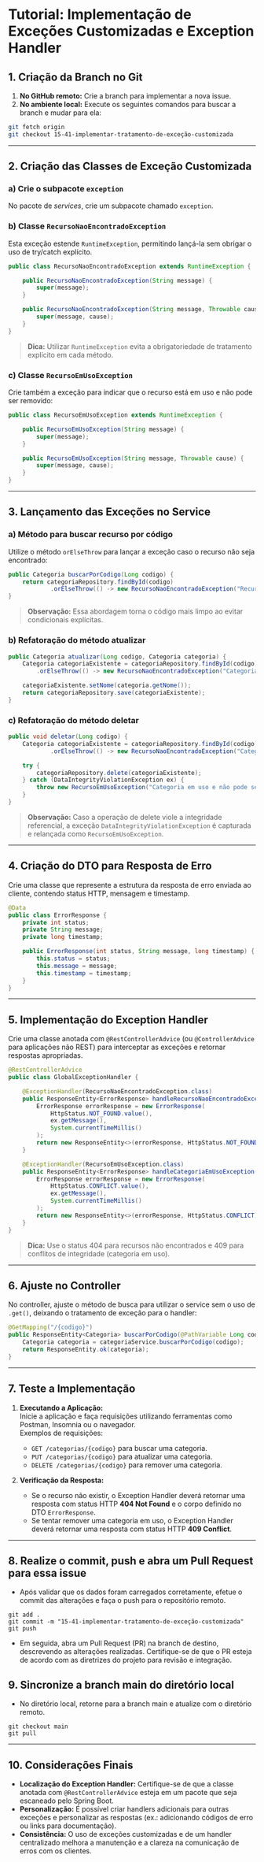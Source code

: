 # Tutorial: Implementação de Exceções Customizadas e Exception Handler

## 1. Criação da Branch no Git

1. **No GitHub remoto:** Crie a branch para implementar a nova issue.
2. **No ambiente local:** Execute os seguintes comandos para buscar a branch e mudar para ela:

```bash
git fetch origin
git checkout 15-41-implementar-tratamento-de-exceção-customizada
```

---

## 2. Criação das Classes de Exceção Customizada

### a) Crie o subpacote `exception`

No pacote de _services_, crie um subpacote chamado `exception`.

### b) Classe `RecursoNaoEncontradoException`

Esta exceção estende `RuntimeException`, permitindo lançá-la sem obrigar o uso de try/catch explícito.

```java
public class RecursoNaoEncontradoException extends RuntimeException {

    public RecursoNaoEncontradoException(String message) {
        super(message);
    }

    public RecursoNaoEncontradoException(String message, Throwable cause) {
        super(message, cause);
    }
}
```

> **Dica:** Utilizar `RuntimeException` evita a obrigatoriedade de tratamento explícito em cada método.

### c) Classe `RecursoEmUsoException`

Crie também a exceção para indicar que o recurso está em uso e não pode ser removido:

```java
public class RecursoEmUsoException extends RuntimeException {

    public RecursoEmUsoException(String message) {
        super(message);
    }

    public RecursoEmUsoException(String message, Throwable cause) {
        super(message, cause);
    }
}
```

---

## 3. Lançamento das Exceções no Service

### a) Método para buscar recurso por código

Utilize o método `orElseThrow` para lançar a exceção caso o recurso não seja encontrado:

```java
public Categoria buscarPorCodigo(Long codigo) {
    return categoriaRepository.findById(codigo)
            .orElseThrow(() -> new RecursoNaoEncontradoException("Recurso com ID " + codigo + " não encontrado."));
}
```

> **Observação:** Essa abordagem torna o código mais limpo ao evitar condicionais explícitas.

### b) Refatoração do método atualizar

```java
public Categoria atualizar(Long codigo, Categoria categoria) {
    Categoria categoriaExistente = categoriaRepository.findById(codigo)
        .orElseThrow(() -> new RecursoNaoEncontradoException("Categoria não encontrada!"));

    categoriaExistente.setNome(categoria.getNome());
    return categoriaRepository.save(categoriaExistente);
}
```

### c) Refatoração do método deletar

```java
public void deletar(Long codigo) {
    Categoria categoriaExistente = categoriaRepository.findById(codigo)
            .orElseThrow(() -> new RecursoNaoEncontradoException("Categoria não encontrada!"));

    try {
        categoriaRepository.delete(categoriaExistente);
    } catch (DataIntegrityViolationException ex) {
        throw new RecursoEmUsoException("Categoria em uso e não pode ser removida.", ex);
    }
}
```

> **Observação:** Caso a operação de delete viole a integridade referencial, a exceção `DataIntegrityViolationException` é capturada e relançada como `RecursoEmUsoException`.

---

## 4. Criação do DTO para Resposta de Erro

Crie uma classe que represente a estrutura da resposta de erro enviada ao cliente, contendo status HTTP, mensagem e timestamp.

```java
@Data
public class ErrorResponse {
    private int status;
    private String message;
    private long timestamp;

    public ErrorResponse(int status, String message, long timestamp) {
        this.status = status;
        this.message = message;
        this.timestamp = timestamp;
    }
}
```

---

## 5. Implementação do Exception Handler

Crie uma classe anotada com `@RestControllerAdvice` (ou `@ControllerAdvice` para aplicações não REST) para interceptar as exceções e retornar respostas apropriadas.

```java
@RestControllerAdvice
public class GlobalExceptionHandler {

    @ExceptionHandler(RecursoNaoEncontradoException.class)
    public ResponseEntity<ErrorResponse> handleRecursoNaoEncontradoException(RecursoNaoEncontradoException ex) {
        ErrorResponse errorResponse = new ErrorResponse(
            HttpStatus.NOT_FOUND.value(),
            ex.getMessage(),
            System.currentTimeMillis()
        );
        return new ResponseEntity<>(errorResponse, HttpStatus.NOT_FOUND);
    }

    @ExceptionHandler(RecursoEmUsoException.class)
    public ResponseEntity<ErrorResponse> handleCategoriaEmUsoException(RecursoEmUsoException ex) {
        ErrorResponse errorResponse = new ErrorResponse(
            HttpStatus.CONFLICT.value(),
            ex.getMessage(),
            System.currentTimeMillis()
        );
        return new ResponseEntity<>(errorResponse, HttpStatus.CONFLICT);
    }
}
```

> **Dica:** Use o status 404 para recursos não encontrados e 409 para conflitos de integridade (categoria em uso).

---

## 6. Ajuste no Controller

No controller, ajuste o método de busca para utilizar o service sem o uso de `.get()`, deixando o tratamento de exceção para o handler:

```java
@GetMapping("/{codigo}")
public ResponseEntity<Categoria> buscarPorCodigo(@PathVariable Long codigo) {
    Categoria categoria = categoriaService.buscarPorCodigo(codigo);
    return ResponseEntity.ok(categoria);
}
```

---

## 7. Teste a Implementação

1. **Executando a Aplicação:**  
   Inicie a aplicação e faça requisições utilizando ferramentas como Postman, Insomnia ou o navegador.  
   Exemplos de requisições:  
   - `GET /categorias/{codigo}` para buscar uma categoria.  
   - `PUT /categorias/{codigo}` para atualizar uma categoria.
   - `DELETE /categorias/{codigo}` para remover uma categoria.

2. **Verificação da Resposta:**  
   - Se o recurso não existir, o Exception Handler deverá retornar uma resposta com status HTTP **404 Not Found** e o corpo definido no DTO `ErrorResponse`.  
   - Se tentar remover uma categoria em uso, o Exception Handler deverá retornar uma resposta com status HTTP **409 Conflict**.

---

## 8. Realize o commit, push e abra um Pull Request para essa issue
 -  Após validar que os dados foram carregados corretamente, efetue o commit das alterações e faça o push para o repositório remoto.
   ```
   git add .
   git commit -m "15-41-implementar-tratamento-de-exceção-customizada"
   git push 
   ```

- Em seguida, abra um Pull Request (PR) na branch de destino, descrevendo as alterações realizadas. Certifique-se de que o PR esteja de acordo com as diretrizes do projeto para revisão e integração.

## 9. Sincronize a branch main do diretório local

- No diretório local, retorne para a branch main e atualize com o diretório remoto.
```
git checkout main
git pull
```

---

## 10. Considerações Finais

- **Localização do Exception Handler:** Certifique-se de que a classe anotada com `@RestControllerAdvice` esteja em um pacote que seja escaneado pelo Spring Boot.
- **Personalização:** É possível criar handlers adicionais para outras exceções e personalizar as respostas (ex.: adicionando códigos de erro ou links para documentação).
- **Consistência:** O uso de exceções customizadas e de um handler centralizado melhora a manutenção e a clareza na comunicação de erros com os clientes.
